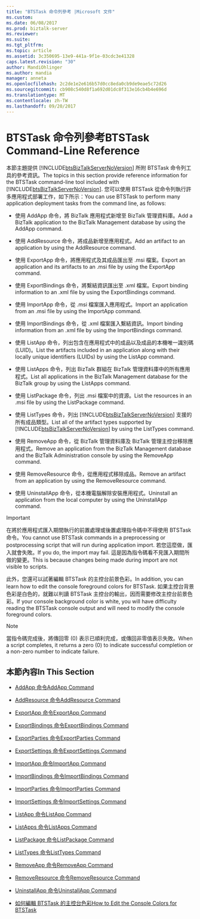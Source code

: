 ```yaml
---
title: "BTSTask 命令列參考 |Microsoft 文件"
ms.custom: 
ms.date: 06/08/2017
ms.prod: biztalk-server
ms.reviewer: 
ms.suite: 
ms.tgt_pltfrm: 
ms.topic: article
ms.assetid: 3c350695-13e9-441a-9f1e-03cdc3e41328
caps.latest.revision: "30"
author: MandiOhlinger
ms.author: mandia
manager: anneta
ms.openlocfilehash: 2c2de1e2e616b57d0cc8eda0cb9de9eae5c72d26
ms.sourcegitcommit: cb908c540d8f1a692d01dc8f313e16cb4b4e696d
ms.translationtype: MT
ms.contentlocale: zh-TW
ms.lasthandoff: 09/20/2017
---
```

# <a name="btstask-command-line-reference"></a><span data-ttu-id="9bb83-102">BTSTask 命令列參考</span><span class="sxs-lookup"><span data-stu-id="9bb83-102">BTSTask Command-Line Reference</span></span>
<span data-ttu-id="9bb83-103">本節主題提供 [!INCLUDE[btsBizTalkServerNoVersion](../includes/btsbiztalkservernoversion-md.md)] 所附 BTSTask 命令列工具的參考資訊。</span><span class="sxs-lookup"><span data-stu-id="9bb83-103">The topics in this section provide reference information for the BTSTask command-line tool included with [!INCLUDE[btsBizTalkServerNoVersion](../includes/btsbiztalkservernoversion-md.md)].</span></span> <span data-ttu-id="9bb83-104">您可以使用 BTSTask 從命令列執行許多應用程式部署工作，如下所示：</span><span class="sxs-lookup"><span data-stu-id="9bb83-104">You can use BTSTask to perform many application deployment tasks from the command line, as follows:</span></span>  
  
-   <span data-ttu-id="9bb83-105">使用 AddApp 命令，將 BizTalk 應用程式新增至 BizTalk 管理資料庫。</span><span class="sxs-lookup"><span data-stu-id="9bb83-105">Add a BizTalk application to the BizTalk Management database by using the AddApp command.</span></span>  
  
-   <span data-ttu-id="9bb83-106">使用 AddResource 命令，將成品新增至應用程式。</span><span class="sxs-lookup"><span data-stu-id="9bb83-106">Add an artifact to an application by using the AddResource command.</span></span>  
  
-   <span data-ttu-id="9bb83-107">使用 ExportApp 命令，將應用程式及其成品匯出至 .msi 檔案。</span><span class="sxs-lookup"><span data-stu-id="9bb83-107">Export an application and its artifacts to an .msi file by using the ExportApp command.</span></span>  
  
-   <span data-ttu-id="9bb83-108">使用 ExportBindings 命令，將繫結資訊匯出至 .xml 檔案。</span><span class="sxs-lookup"><span data-stu-id="9bb83-108">Export binding information to an .xml file by using the ExportBindings command.</span></span>  
  
-   <span data-ttu-id="9bb83-109">使用 ImportApp 命令，從 .msi 檔案匯入應用程式。</span><span class="sxs-lookup"><span data-stu-id="9bb83-109">Import an application from an .msi file by using the ImportApp command.</span></span>  
  
-   <span data-ttu-id="9bb83-110">使用 ImportBindings 命令，從 .xml 檔案匯入繫結資訊。</span><span class="sxs-lookup"><span data-stu-id="9bb83-110">Import binding information from an .xml file by using the ImportBindings command.</span></span>  
  
-   <span data-ttu-id="9bb83-111">使用 ListApp 命令，列出包含在應用程式中的成品以及成品的本機唯一識別碼 (LUID)。</span><span class="sxs-lookup"><span data-stu-id="9bb83-111">List the artifacts included in an application along with their locally unique identifiers (LUIDs) by using the ListApp command.</span></span>  
  
-   <span data-ttu-id="9bb83-112">使用 ListApps 命令，列出 BizTalk 群組在 BizTalk 管理資料庫中的所有應用程式。</span><span class="sxs-lookup"><span data-stu-id="9bb83-112">List all applications in the BizTalk Management database for the BizTalk group by using the ListApps command.</span></span>  
  
-   <span data-ttu-id="9bb83-113">使用 ListPackage 命令，列出 .msi 檔案中的資源。</span><span class="sxs-lookup"><span data-stu-id="9bb83-113">List the resources in an .msi file by using the ListPackage command.</span></span>  
  
-   <span data-ttu-id="9bb83-114">使用 ListTypes 命令，列出 [!INCLUDE[btsBizTalkServerNoVersion](../includes/btsbiztalkservernoversion-md.md)] 支援的所有成品類型。</span><span class="sxs-lookup"><span data-stu-id="9bb83-114">List all of the artifact types supported by [!INCLUDE[btsBizTalkServerNoVersion](../includes/btsbiztalkservernoversion-md.md)] by using the ListTypes command.</span></span>  
  
-   <span data-ttu-id="9bb83-115">使用 RemoveApp 命令，從 BizTalk 管理資料庫及 BizTalk 管理主控台移除應用程式。</span><span class="sxs-lookup"><span data-stu-id="9bb83-115">Remove an application from the BizTalk Management database and the BizTalk Administration console by using the RemoveApp command.</span></span>  
  
-   <span data-ttu-id="9bb83-116">使用 RemoveResource 命令，從應用程式移除成品。</span><span class="sxs-lookup"><span data-stu-id="9bb83-116">Remove an artifact from an application by using the RemoveResource command.</span></span>  
  
-   <span data-ttu-id="9bb83-117">使用 UninstallApp 命令，從本機電腦解除安裝應用程式。</span><span class="sxs-lookup"><span data-stu-id="9bb83-117">Uninstall an application from the local computer by using the UninstallApp command.</span></span>  
  
> [!IMPORTANT]
>  <span data-ttu-id="9bb83-118">在將於應用程式匯入期間執行的前置處理或後置處理指令碼中不得使用 BTSTask 命令。</span><span class="sxs-lookup"><span data-stu-id="9bb83-118">You cannot use BTSTask commands in a preprocessing or postprocessing script that will run during application import.</span></span> <span data-ttu-id="9bb83-119">若您這麼做，匯入就會失敗。</span><span class="sxs-lookup"><span data-stu-id="9bb83-119">If you do, the import may fail.</span></span> <span data-ttu-id="9bb83-120">這是因為指令碼看不見匯入期間所做的變更。</span><span class="sxs-lookup"><span data-stu-id="9bb83-120">This is because changes being made during import are not visible to scripts.</span></span>  
  
 <span data-ttu-id="9bb83-121">此外，您還可以試著編輯 BTSTask 的主控台前景色彩。</span><span class="sxs-lookup"><span data-stu-id="9bb83-121">In addition, you can learn how to edit the console foreground colors for BTSTask.</span></span> <span data-ttu-id="9bb83-122">如果主控台背景色彩是白色的，就難以判讀 BTSTask 主控台的輸出，因而需要修改主控台前景色彩。</span><span class="sxs-lookup"><span data-stu-id="9bb83-122">If your console background color is white, you will have difficulty reading the BTSTask console output and will need to modify the console foreground colors.</span></span>  
  
> [!NOTE]
>  <span data-ttu-id="9bb83-123">當指令碼完成後，將傳回零 (0) 表示已順利完成，或傳回非零值表示失敗。</span><span class="sxs-lookup"><span data-stu-id="9bb83-123">When a script completes, it returns a zero (0) to indicate successful completion or a non-zero number to indicate failure.</span></span>  
  
## <a name="in-this-section"></a><span data-ttu-id="9bb83-124">本節內容</span><span class="sxs-lookup"><span data-stu-id="9bb83-124">In This Section</span></span>  
  
-   [<span data-ttu-id="9bb83-125">AddApp 命令</span><span class="sxs-lookup"><span data-stu-id="9bb83-125">AddApp Command</span></span>](../core/addapp-command.md)  
  
-   [<span data-ttu-id="9bb83-126">AddResource 命令</span><span class="sxs-lookup"><span data-stu-id="9bb83-126">AddResource Command</span></span>](../core/addresource-command.md)  
  
-   [<span data-ttu-id="9bb83-127">ExportApp 命令</span><span class="sxs-lookup"><span data-stu-id="9bb83-127">ExportApp Command</span></span>](../core/exportapp-command.md)  
  
-   [<span data-ttu-id="9bb83-128">ExportBindings 命令</span><span class="sxs-lookup"><span data-stu-id="9bb83-128">ExportBindings Command</span></span>](../core/exportbindings-command.md)  

- [<span data-ttu-id="9bb83-129">ExportParties 命令</span><span class="sxs-lookup"><span data-stu-id="9bb83-129">ExportParties Command</span></span>](../core/exportparties-command.md)

- [<span data-ttu-id="9bb83-130">ExportSettings 命令</span><span class="sxs-lookup"><span data-stu-id="9bb83-130">ExportSettings Command</span></span>](../core/exportsettings-command.md)
  
-   [<span data-ttu-id="9bb83-131">ImportApp 命令</span><span class="sxs-lookup"><span data-stu-id="9bb83-131">ImportApp Command</span></span>](../core/importapp-command.md)  
  
-   [<span data-ttu-id="9bb83-132">ImportBindings 命令</span><span class="sxs-lookup"><span data-stu-id="9bb83-132">ImportBindings Command</span></span>](../core/importbindings-command.md)  

- [<span data-ttu-id="9bb83-133">ImportParties 命令</span><span class="sxs-lookup"><span data-stu-id="9bb83-133">ImportParties Command</span></span>](../core/importparties-command.md)

- [<span data-ttu-id="9bb83-134">ImportSettings 命令</span><span class="sxs-lookup"><span data-stu-id="9bb83-134">ImportSettings Command</span></span>](../core/importsettings-command.md)
  
-   [<span data-ttu-id="9bb83-135">ListApp 命令</span><span class="sxs-lookup"><span data-stu-id="9bb83-135">ListApp Command</span></span>](../core/listapp-command.md)  
  
-   [<span data-ttu-id="9bb83-136">ListApps 命令</span><span class="sxs-lookup"><span data-stu-id="9bb83-136">ListApps Command</span></span>](../core/listapps-command.md)  
  
-   [<span data-ttu-id="9bb83-137">ListPackage 命令</span><span class="sxs-lookup"><span data-stu-id="9bb83-137">ListPackage Command</span></span>](../core/listpackage-command.md)  
  
-   [<span data-ttu-id="9bb83-138">ListTypes 命令</span><span class="sxs-lookup"><span data-stu-id="9bb83-138">ListTypes Command</span></span>](../core/listtypes-command.md)  
  
-   [<span data-ttu-id="9bb83-139">RemoveApp 命令</span><span class="sxs-lookup"><span data-stu-id="9bb83-139">RemoveApp Command</span></span>](../core/removeapp-command.md)  
  
-   [<span data-ttu-id="9bb83-140">RemoveResource 命令</span><span class="sxs-lookup"><span data-stu-id="9bb83-140">RemoveResource Command</span></span>](../core/removeresource-command.md)  
  
-   [<span data-ttu-id="9bb83-141">UninstallApp 命令</span><span class="sxs-lookup"><span data-stu-id="9bb83-141">UninstallApp Command</span></span>](../core/uninstallapp-command.md)  
  
-   [<span data-ttu-id="9bb83-142">如何編輯 BTSTask 的主控台色彩</span><span class="sxs-lookup"><span data-stu-id="9bb83-142">How to Edit the Console Colors for BTSTask</span></span>](../core/how-to-edit-the-console-colors-for-btstask.md)